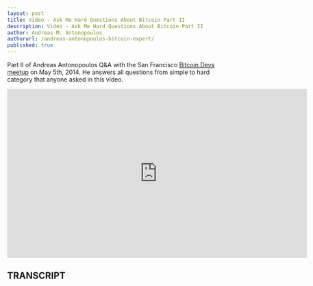 ```yaml
---
layout: post
title: Video - Ask Me Hard Questions About Bitcoin Part II
description: Video - Ask Me Hard Questions About Bitcoin Part II
author: Andreas M. Antonopoulos
authorurl: /andreas-antonopoulos-bitcoin-expert/
published: true
---
```


<p>Part II of Andreas Antonopoulos Q&A with the San Francisco <a href="/video-bitcoin-what-is-it/">Bitcoin Devs meetup</a> on May 5th, 2014. He answers all questions from simple to hard category that anyone asked in this video.</p>

<center><iframe width="700" height="394" src="https://www.youtube.com/embed/2Vrm0EWUpds?list=PLPQwGV1aLnTthcG265_FYSaV24hFScvC0" frameborder="0" allowfullscreen></iframe></center>

<h2>TRANSCRIPT</h2>
